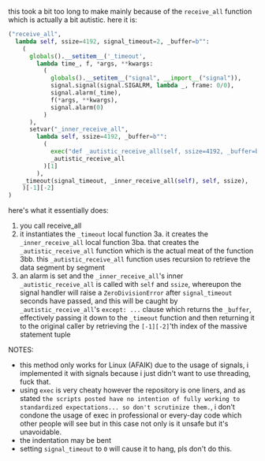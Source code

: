 this took a bit too long to make mainly because of the `receive_all` function which is actually a bit autistic. here it is:

```py
("receive_all",
  lambda self, ssize=4192, signal_timeout=2, _buffer=b"":
    (
      globals().__setitem__('_timeout',
        lambda time_, f, *args, **kwargs:
          (
            globals().__setitem__("signal", __import__("signal")),
            signal.signal(signal.SIGALRM, lambda _, frame: 0/0),
            signal.alarm(_time),
            f(*args, **kwargs),
            signal.alarm(0)
          )
      ),
      setvar("_inner_receive_all",
        lambda self, ssize=4192, _buffer=b"":
          (
            exec("def _autistic_receive_all(self, ssize=4192, _buffer=b''):\n\ttry: return [_autistic_receive_all(self, ssize, _buffer+data) if data else _buffer for data in [self.socket.recv(ssize)]][0]\n\texcept: return _buffer\nglobals()['_autistic_receive_all'] = _autistic_receive_all"),
            _autistic_receive_all
          )[1]
        ),
    _timeout(signal_timeout, _inner_receive_all(self), self, ssize),
    )[-1][-2]
)
```

here's what it essentially does:

1. you call receive_all
2. it instantiates the `_timeout` local function
3a. it creates the `_inner_receive_all` local function
3ba. that creates the `_autistic_receive_all` function which is the actual meat of the function
3bb. this `_autistic_receive_all` function uses recursion to retrieve the data segment by segment
4. an alarm is set and the `_inner_receive_all`'s inner `_autistic_receive_all` is called with `self` and `ssize`, whereupon the signal handler will raise a `ZeroDivisionError` after `signal_timeout` seconds have passed, and this will be caught by `_autistic_receive_all`'s `except: ...` clause which returns the `_buffer`, effectively passing it down to the `_timeout` function and then returning it to the original caller by retrieving the `[-1][-2]`'th index of the massive statement tuple

NOTES:
- this method only works for Linux (AFAIK) due to the usage of signals, i implemented it with signals because i just didn't want to use threading, fuck that.
- using `exec` is very cheaty however the repository is one liners, and as stated `the scripts posted have no intention of fully working to standardized expectations... so don't scrutinize them.`, i don't condone the usage of exec in professional or every-day code which other people will see but in this case not only is it unsafe but it's unavoidable.
- the indentation may be bent
- setting `signal_timeout` to `0` will cause it to hang, pls don't do this.
